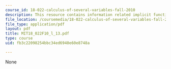 ```yaml
---
course_id: 18-022-calculus-of-several-variables-fall-2010
description: This resource contains information related implicit functions.
file_location: /coursemedia/18-022-calculus-of-several-variables-fall-2010/fb3c22098254bbc34ed6940e60e8748a_MIT18_022F10_l_13.pdf
file_type: application/pdf
layout: pdf
title: MIT18_022F10_l_13.pdf
type: course
uid: fb3c22098254bbc34ed6940e60e8748a

---
```

None